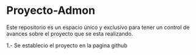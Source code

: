 Proyecto-Admon
==============

Este repositorio es un espacio único y exclusivo para tener un control de avances sobre el proyecto que se esta realizando.

1.- Se establecio el proyecto en la pagina github 
